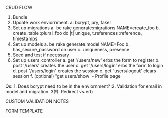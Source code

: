 CRUD FLOW

1. Bundle
2. Update work enviornment.
	a. bcrypt, pry, faker
3. Set up migrations
	a. be rake generate:migrations NAME=create_foo
	b. create_table :plural_foo do |t|
		unique, t.references :reference, timestamps
4. Set up models
	a. be rake generate:model NAME=Foo
	b. has_secure_password on user
	c. uniqueness, presence
5. Seed and test if necessary
6. Set up users_controller
	a. get '/users/new'
		erbs the form to register
	b. post '/users'
		creates the user
	c. get '/users/login'
		erbs the form to login
	d. post '/users/login'
		creates the session
	e. get 'users/logout'
		clears session
	f. (optional) 'get users/show' - Profile page







Qs:
	1. Does bcrypt need to be in the enviornment?
	2. Validation for email in model and migration.
	3(!). Redirect vs erb


CUSTOM VALIDATION NOTES

FORM TEMPLATE

